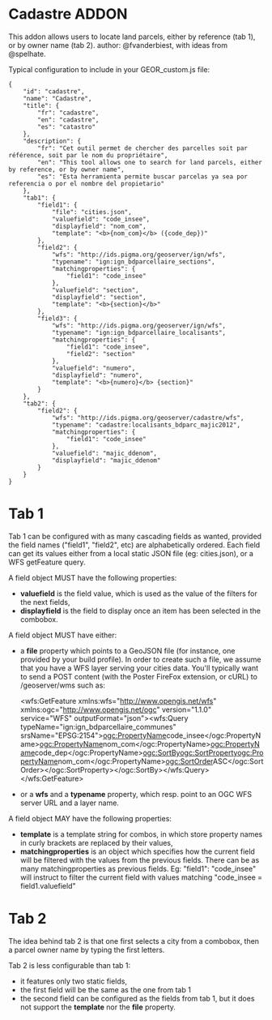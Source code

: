 Cadastre ADDON
==============

This addon allows users to locate land parcels, either by reference (tab 1), or by owner name (tab 2).
author: @fvanderbiest, with ideas from @spelhate.


Typical configuration to include in your GEOR_custom.js file:

    {
        "id": "cadastre",
        "name": "Cadastre",
        "title": {
            "fr": "cadastre",
            "en": "cadastre",
            "es": "catastro"
        },
        "description": {
            "fr": "Cet outil permet de chercher des parcelles soit par référence, soit par le nom du propriétaire",
            "en": "This tool allows one to search for land parcels, either by reference, or by owner name",
            "es": "Esta herramienta permite buscar parcelas ya sea por referencia o por el nombre del propietario"
        },
        "tab1": {
            "field1": {
                "file": "cities.json",
                "valuefield": "code_insee",
                "displayfield": "nom_com",
                "template": "<b>{nom_com}</b> ({code_dep})"
            },
            "field2": {
                "wfs": "http://ids.pigma.org/geoserver/ign/wfs",
                "typename": "ign:ign_bdparcellaire_sections",
                "matchingproperties": {
                    "field1": "code_insee"
                },
                "valuefield": "section",
                "displayfield": "section",
                "template": "<b>{section}</b>"
            },
            "field3": {
                "wfs": "http://ids.pigma.org/geoserver/ign/wfs",
                "typename": "ign:ign_bdparcellaire_localisants",
                "matchingproperties": {
                    "field1": "code_insee",
                    "field2": "section"
                },
                "valuefield": "numero",
                "displayfield": "numero",
                "template": "<b>{numero}</b> {section}"
            }
        },
        "tab2": {
            "field2": {
                "wfs": "http://ids.pigma.org/geoserver/cadastre/wfs",
                "typename": "cadastre:localisants_bdparc_majic2012",
                "matchingproperties": {
                    "field1": "code_insee"
                },
                "valuefield": "majic_ddenom",
                "displayfield": "majic_ddenom"
            }
        }
    }


Tab 1
=====

Tab 1 can be configured with as many cascading fields as wanted, provided the field names ("field1", "field2", etc) are alphabetically ordered.
Each field can get its values either from a local static JSON file (eg: cities.json), or a WFS getFeature query.

A field object MUST have the following properties:
 * **valuefield** is the field value, which is used as the value of the filters for the next fields,
 * **displayfield** is the field to display once an item has been selected in the combobox.
 
A field object MUST have either:
 * a **file** property which points to a GeoJSON file (for instance, one provided by your build profile). In order to create such a file, we assume that you have a WFS layer serving your cities data. You'll typically want to send a POST content (with the Poster FireFox extension, or cURL) to /geoserver/wms such as:
 
    <wfs:GetFeature xmlns:wfs="http://www.opengis.net/wfs" xmlns:ogc="http://www.opengis.net/ogc" version="1.1.0" service="WFS" outputFormat="json"><wfs:Query typeName="ign:ign_bdparcellaire_communes" srsName="EPSG:2154"><ogc:PropertyName>code_insee</ogc:PropertyName><ogc:PropertyName>nom_com</ogc:PropertyName><ogc:PropertyName>code_dep</ogc:PropertyName><ogc:SortBy><ogc:SortProperty><ogc:PropertyName>nom_com</ogc:PropertyName><ogc:SortOrder>ASC</ogc:SortOrder></ogc:SortProperty></ogc:SortBy></wfs:Query></wfs:GetFeature>

 * or a **wfs** and a **typename** property, which resp. point to an OGC WFS server URL and a layer name.

A field object MAY have the following properties:
 * **template** is a template string for combos, in which store property names in curly brackets are replaced by their values,
 * **matchingproperties** is an object which specifies how the current field will be filtered with the values from the previous fields. There can be as many matchingproperties as previous fields. Eg: "field1": "code_insee" will instruct to filter the current field with values matching "code_insee = field1.valuefield"


Tab 2
=====

The idea behind tab 2 is that one first selects a city from a combobox, then a parcel owner name by typing the first letters.

Tab 2 is less configurable than tab 1:
 * it features only two static fields, 
 * the first field will be the same as the one from tab 1
 * the second field can be configured as the fields from tab 1, but it does not support the **template** nor the **file** property.
